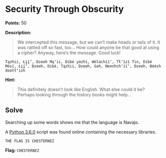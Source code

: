 # Security Through Obscurity 
**Points:** 50

**Description:**
>We intercepted this message, but we can’t make heads or tails of it. It was rattled off so fast, too… How could anyone be that good at using a cipher?
Anyway, here’s the message. Good luck!
```
Tązhii, Łį́į́ʼ, Dzeeh Mąʼii, Dibé yázhí, Wóláchííʼ, Tłʼízí Tin, Dibé Mósí, Łį́į́ʼ, Dzeeh, Dibé, Tązhii, Dzeeh, Gah, Neeshchʼííʼ, Dzeeh, Béésh dootłʼizh
```
**Hint:**
>This definitely doesn’t look like English. What else could it be? Perhaps looking through the history books might help…

## Solve
Searching up some words shows me that the language is Navajo.

A [Python 3.6.0](https://github.com/dumblole/CTF-Writeups/blob/master/PACTF-2018/Security-Through-Obscurity-50/navajo.py) script was found online containing the necessary libraries.
```
THE FLAG IS CHESTERNEZ
```

**Flag:** `CHESTERNEZ` 

